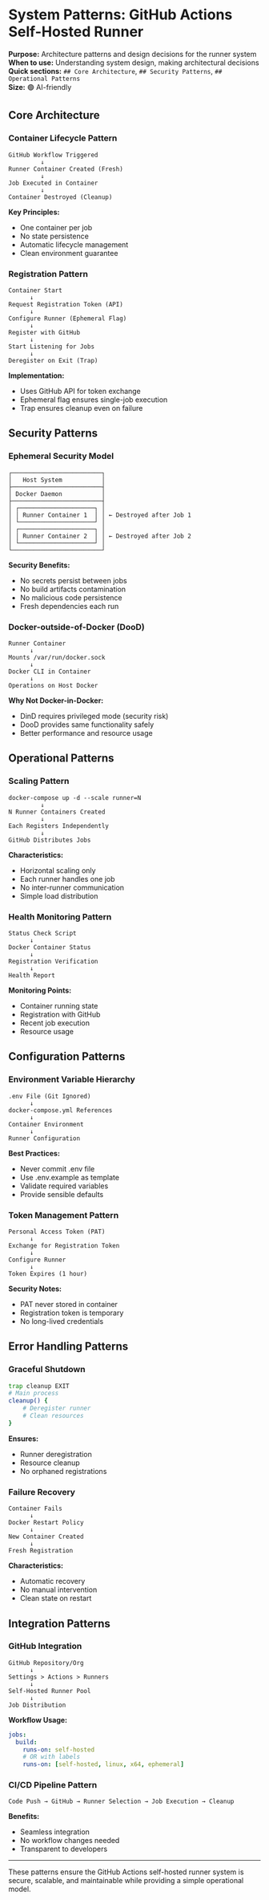 # System Patterns: GitHub Actions Self-Hosted Runner

**Purpose:** Architecture patterns and design decisions for the runner system  
**When to use:** Understanding system design, making architectural decisions  
**Quick sections:** `## Core Architecture`, `## Security Patterns`, `## Operational Patterns`  
**Size:** 🟢 AI-friendly

## Core Architecture

### Container Lifecycle Pattern
```
GitHub Workflow Triggered
         ↓
Runner Container Created (Fresh)
         ↓
Job Executed in Container
         ↓
Container Destroyed (Cleanup)
```

**Key Principles:**
- One container per job
- No state persistence
- Automatic lifecycle management
- Clean environment guarantee

### Registration Pattern
```
Container Start
      ↓
Request Registration Token (API)
      ↓
Configure Runner (Ephemeral Flag)
      ↓
Register with GitHub
      ↓
Start Listening for Jobs
      ↓
Deregister on Exit (Trap)
```

**Implementation:**
- Uses GitHub API for token exchange
- Ephemeral flag ensures single-job execution
- Trap ensures cleanup even on failure

## Security Patterns

### Ephemeral Security Model
```
┌─────────────────────────┐
│   Host System           │
├─────────────────────────┤
│ Docker Daemon           │
├─────────────────────────┤
│ ┌─────────────────────┐ │
│ │ Runner Container 1  │ │ ← Destroyed after Job 1
│ └─────────────────────┘ │
│ ┌─────────────────────┐ │
│ │ Runner Container 2  │ │ ← Destroyed after Job 2
│ └─────────────────────┘ │
└─────────────────────────┘
```

**Security Benefits:**
- No secrets persist between jobs
- No build artifacts contamination
- No malicious code persistence
- Fresh dependencies each run

### Docker-outside-of-Docker (DooD)
```
Runner Container
      ↓
Mounts /var/run/docker.sock
      ↓
Docker CLI in Container
      ↓
Operations on Host Docker
```

**Why Not Docker-in-Docker:**
- DinD requires privileged mode (security risk)
- DooD provides same functionality safely
- Better performance and resource usage

## Operational Patterns

### Scaling Pattern
```
docker-compose up -d --scale runner=N
         ↓
N Runner Containers Created
         ↓
Each Registers Independently
         ↓
GitHub Distributes Jobs
```

**Characteristics:**
- Horizontal scaling only
- Each runner handles one job
- No inter-runner communication
- Simple load distribution

### Health Monitoring Pattern
```
Status Check Script
      ↓
Docker Container Status
      ↓
Registration Verification
      ↓
Health Report
```

**Monitoring Points:**
- Container running state
- Registration with GitHub
- Recent job execution
- Resource usage

## Configuration Patterns

### Environment Variable Hierarchy
```
.env File (Git Ignored)
      ↓
docker-compose.yml References
      ↓
Container Environment
      ↓
Runner Configuration
```

**Best Practices:**
- Never commit .env file
- Use .env.example as template
- Validate required variables
- Provide sensible defaults

### Token Management Pattern
```
Personal Access Token (PAT)
      ↓
Exchange for Registration Token
      ↓
Configure Runner
      ↓
Token Expires (1 hour)
```

**Security Notes:**
- PAT never stored in container
- Registration token is temporary
- No long-lived credentials

## Error Handling Patterns

### Graceful Shutdown
```bash
trap cleanup EXIT
# Main process
cleanup() {
    # Deregister runner
    # Clean resources
}
```

**Ensures:**
- Runner deregistration
- Resource cleanup
- No orphaned registrations

### Failure Recovery
```
Container Fails
      ↓
Docker Restart Policy
      ↓
New Container Created
      ↓
Fresh Registration
```

**Characteristics:**
- Automatic recovery
- No manual intervention
- Clean state on restart

## Integration Patterns

### GitHub Integration
```
GitHub Repository/Org
      ↓
Settings > Actions > Runners
      ↓
Self-Hosted Runner Pool
      ↓
Job Distribution
```

**Workflow Usage:**
```yaml
jobs:
  build:
    runs-on: self-hosted
    # OR with labels
    runs-on: [self-hosted, linux, x64, ephemeral]
```

### CI/CD Pipeline Pattern
```
Code Push → GitHub → Runner Selection → Job Execution → Cleanup
```

**Benefits:**
- Seamless integration
- No workflow changes needed
- Transparent to developers

---

These patterns ensure the GitHub Actions self-hosted runner system is secure, scalable, and maintainable while providing a simple operational model.